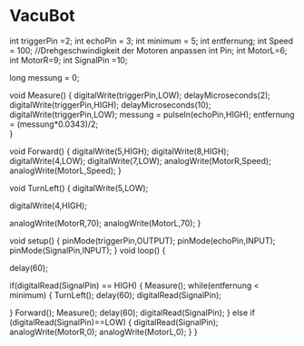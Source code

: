 # VacuBot

int triggerPin =2;
int echoPin = 3;
int minimum = 5;
int entfernung;
int Speed = 100;             //Drehgeschwindigkeit der Motoren anpassen
int Pin;
int MotorL=6;
int MotorR=9;
int SignalPin =10;

long messung = 0;



void Measure()
  {
  digitalWrite(triggerPin,LOW);
  delayMicroseconds(2);
  digitalWrite(triggerPin,HIGH);
  delayMicroseconds(10);
  digitalWrite(triggerPin,LOW); 
  messung = pulseIn(echoPin,HIGH);
  entfernung = (messung*0.0343)/2;   
  }



void Forward()
  {
    digitalWrite(5,HIGH);
    digitalWrite(8,HIGH);
    digitalWrite(4,LOW);
    digitalWrite(7,LOW);
    analogWrite(MotorR,Speed);
    analogWrite(MotorL,Speed);
   }

void TurnLeft()
  {
   digitalWrite(5,LOW);
   
   digitalWrite(4,HIGH);
 
   analogWrite(MotorR,70);
   analogWrite(MotorL,70);
  }

void setup()
  {
    pinMode(triggerPin,OUTPUT);
    pinMode(echoPin,INPUT);
    pinMode(SignalPin,INPUT);
  }
void loop()
{

delay(60);

if(digitalRead(SignalPin) == HIGH) 
  {
   Measure();
   while(entfernung < minimum)
   {
    TurnLeft();
    delay(60);
    digitalRead(SignalPin);
    
   }
   Forward();
   Measure();
   delay(60);
   digitalRead(SignalPin);
  }
else if (digitalRead(SignalPin)==LOW)
{
  digitalRead(SignalPin);
  analogWrite(MotorR,0);
  analogWrite(MotorL,0);
}
}
